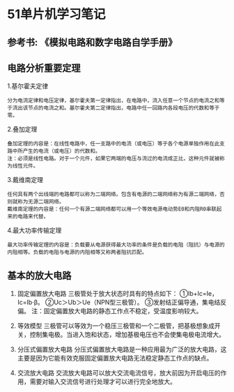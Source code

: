 # 51单片机学习笔记
## 参考书: 《模拟电路和数字电路自学手册》

## 电路分析重要定理
1.基尔霍夫定律

    分为电流定律和电压定律，基尔霍夫第一定律指出，在电路中，流入任意一个节点的电流之和等于流出该节点的电流之和。基尔霍夫第二定律指出，电路中任一回路内各段电压的代数和等于零。

2.叠加定理

    叠加定理的内容是：在线性电路中，任一支路中的电流（或电压）等于各个电源单独作用在此支路中所产生的电流（或电压）的代数和。
    注：必须是线性电路。对于一个元件，如果它两端的电压与流过的电流成正比，这种元件就被称为线性元件。

3.戴维南定理

    任何具有两个出线端的电路都可以称为二端网络。包含有电源的二端网络称为有源二端网络，否则就称为无源二端网络。
    戴维南定理的内容是：任何一个有源二端网络都可以用一个等效电源电动势E0和内阻R0串联起来的电路来代替。

4.最大功率传输定理

    最大功率传输定理的内容是：负载要从电源获得最大功率的条件是负载的电阻（阻抗）与电源的内阻相等。负载的电阻与电源的内阻相等又称两者阻抗匹配。

## 基本的放大电路
1. 固定偏置放大电路
三极管处于放大状态时具有的特点如下：
①Ib+Ic=Ie，Ic=Ib·β。
②Uc＞Ub＞Ue（NPN型三极管）。
③发射结正偏导通，集电结反偏。
注：固定偏置放大电路的静态工作点不稳定，受温度影响较大。

2. 等效模型
三极管可以等效为一个稳压三极管和一个二极管，把基极想象成开关，控制集电极。当进入饱和状态，增加基极电压也不会使集电极电流增大。

3. 分压式偏置放大电路
分压式偏置放大电路是一种应用最为广泛的放大电路，这主要是因为它能有效克服固定偏置放大电路无法稳定静态工作点的缺点。

4. 交流放大电路
交流放大电路可以放大交流电流信号，放大前因为开启电压的作用，需要对输入交流信号进行处理才可以进行完全地放大。